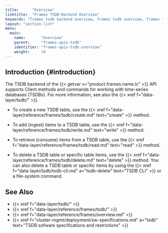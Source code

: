 ```yaml
---
title:      "Overview"
linktitle:  "Frames TSDB-Backend Overview"
keywords: "frames tsdb backend overview, frames tsdb overview, frames tsdb client methods, frames tsdb methods, frames tsdb api, frames tsdb, frames time-series, time-series databsaes, time-series"
layout: "section-list"
menu:
  main:
    name:       "Overview"
    parent:     "frames-apis-tsdb"
    identifier: "frames-apis-tsdb-overview"
    weight:     10
---
```


<!-- //////////////////////////////////////// -->
## Introduction {#introduction}

The TSDB backend of the {{< getvar v="product.frames.name.lc" >}} API supports <api>Client</api> methods and commands for working with time-series databases (TSDBs).
For more information, see also the {{< xref f="data-layer/tsdb/" >}}.

-   To create a new TSDB table, use the <func>{{< xref f="data-layer/reference/frames/tsdb/create.md" text="create" >}}</func> method.

-   To add (ingest) items to a TSDB table, use the <func>{{< xref f="data-layer/reference/frames/tsdb/write.md" text="write" >}}</func> method.

-   To retrieve (consume) items from a TSDB table, use the <func>{{< xref f="data-layer/reference/frames/tsdb/read.md" text="read" >}}</func> method.

-   To delete a TSDB table or specific table items, use the <func>{{< xref f="data-layer/reference/frames/tsdb/delete.md" text="delete" >}}</func> method.
    You can also delete a TSDB table or specific items by using the {{< xref f="data-layer/tsdb/tsdb-cli.md" a="tsdb-delete" text="TSDB CLI" >}} or a file-system command.

<!-- //////////////////////////////////////// -->
## See Also

- {{< xref f="data-layer/tsdb/" >}} 
- {{< xref f="data-layer/reference/frames/tsdb/" >}}
- {{< xref f="data-layer/reference/frames/overview.md" >}}
- {{< xref f="cluster-mgmt/deployment/sw-specifications.md" a="tsdb" text="TSDB sofware specifications and restrictions" >}}

